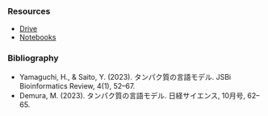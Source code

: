 ### Resources
- [Drive](https://drive.google.com/drive/folders/1tlGkDizQFZ7VuPyck41QlnKshqSiOtxT?usp=drive_link)
- [Notebooks](https://drive.google.com/drive/folders/1avAcpIGgVnicqlY7pu17bkKcJNKaDdU2?usp=drive_link)

### Bibliography

- Yamaguchi, H., & Saito, Y. (2023). タンパク質の言語モデル. JSBi Bioinformatics Review, 4(1), 52–67.
- Demura, M. (2023). タンパク質の言語モデル. 日経サイエンス, 10月号, 62–65.